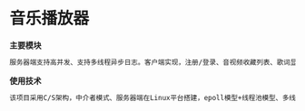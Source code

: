 # 音乐播放器

**主要模块**

```tex
服务器端支持高并发、支持多线程异步日志。客户端实现，注册/登录、音视频收藏列表、歌词显示、添加/删除歌曲、继续/暂停播放、随机播放、上一曲/下一曲，自动显示已加载歌曲，调节音频播放位置、音量、MV下载、MV播放等。
```

**使用技术**

```tex
该项目采用C/S架构，中介者模式、服务器端在Linux平台搭建，epoll模型+线程池模型、多线程异步日志、MySQL数据库、自定义协议包、协议映射表。TCP协议实现服务器与客户端通信。客户端在Windows平台搭建，Qt下实现，客户端下使用小型数据库SQLite来保存歌曲数据，进行MV播放时进行了音视频同步。
```

